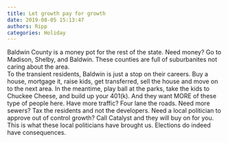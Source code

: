 ```yaml
---
title: Let growth pay for growth
date: 2019-08-05 15:13:47
authors: Ripp
categories: Holiday
---
```


 Baldwin County is a money pot for the rest of the state.  Need money? Go to Madison, Shelby, and Baldwin.  These counties are full of suburbanites not caring about the area.  
To the transient residents, Baldwin is just a stop on their careers.  Buy a house, mortgage it, raise kids, get transferred, sell the house and move on to the next area.  In the meantime, play ball at the parks, take the kids to Chuckee Cheese, and build up your 401(k).  And they want MORE of these type of people here.
Have more traffic? Four lane the roads.   Need more sewers?  Tax the residents and not the developers.  Need a local politician to approve out of control growth?  Call Catalyst and they will buy on for you.
This is what these local politicians have brought us.  Elections do indeed have consequences.
